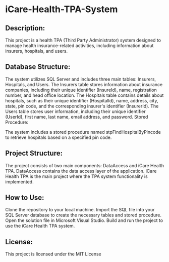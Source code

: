 # iCare-Health-TPA-System 

## Description:
This project is a health TPA (Third Party Administrator) system designed to manage health insurance-related activities, including information about insurers, hospitals, and users.

## Database Structure:

The system utilizes SQL Server and includes three main tables: Insurers, Hospitals, and Users.
The Insurers table stores information about insurance companies, including their unique identifier (InsureId), name, registration number, and head office location.
The Hospitals table contains details about hospitals, such as their unique identifier (HospitalId), name, address, city, state, pin code, and the corresponding insurer's identifier (InsurerId).
The Users table stores user information, including their unique identifier (UserId), first name, last name, email address, and password.
Stored Procedure:

The system includes a stored procedure named stpFindHospitalByPincode to retrieve hospitals based on a specified pin code.
## Project Structure:

The project consists of two main components: DataAccess and iCare Health TPA.
DataAccess contains the data access layer of the application.
iCare Health TPA is the main project where the TPA system functionality is implemented.
## How to Use:

Clone the repository to your local machine.
Import the SQL file into your SQL Server database to create the necessary tables and stored procedure.
Open the solution file in Microsoft Visual Studio.
Build and run the project to use the iCare Health TPA system.

## License:

This project is licensed under the MIT License
